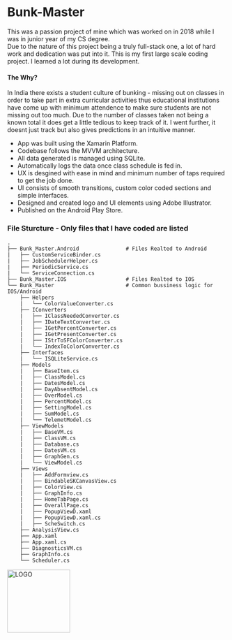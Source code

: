 # Bunk-Master
This was a passion project of mine which was worked on in 2018 while I was in junior year of my CS degree.   
Due to the nature of this project being a truly full-stack one, a lot of hard work and dedication was put into it. This is my first large scale coding project. I learned a lot during its development.  
#### The Why?
In India there exists a student culture of bunking - missing out on classes in order to take part in extra curricular activities thus educational institutions have come up with minimum attendence to make sure students are not missing out too much. Due to the number of classes taken not being a known total it does get a little tedious to keep track of it. I went further, it doesnt just track but also gives predictions in an intuitive manner.

- App was built using the Xamarin Platform.
- Codebase follows the MVVM architecture.
- All data generated is managed using SQLite.
- Automatically logs the data once class schedule is fed in.
- UX is desgined with ease in mind and minimum number of taps required to get the job done.
- UI consists of smooth transitions, custom color coded sections and simple interfaces.
- Designed and created logo and UI elements using Adobe Illustrator.
- Published on the Android Play Store.


### File Sturcture - Only files that I have coded are listed

    .
    ├── Bunk_Master.Android               # Files Realted to Android
    |   ├── CustomServiceBinder.cs
    |   ├── JobSchedulerHelper.cs
    |   ├── PeriodicService.cs
    |   └── ServiceConnection.cs
    ├── Bunk_Master.IOS                   # Files Realted to IOS
    └── Bunk_Master                       # Common bussiness logic for IOS/Android
        ├── Helpers
        |   └── ColorValueConverter.cs
        ├── IConverters
        |   ├── IClassNeededConverter.cs
        |   ├── IDateTextConverter.cs
        |   ├── IGetPercentConverter.cs
        |   ├── IGetPresentConverter.cs
        |   ├── IStrToSFColorConverter.cs
        |   └── IndexToColorConverter.cs
        ├── Interfaces
        |   └── ISQLiteService.cs
        ├── Models
        |   ├── BaseItem.cs
        |   ├── ClassModel.cs
        |   ├── DatesModel.cs
        |   ├── DayAbsentModel.cs
        |   ├── OverModel.cs
        |   ├── PercentModel.cs
        |   ├── SettingModel.cs
        |   ├── SumModel.cs
        |   └── TelemetModel.cs
        ├── ViewModels
        |   ├── BaseVM.cs
        |   ├── ClassVM.cs
        |   ├── Database.cs
        |   ├── DatesVM.cs
        |   ├── GraphGen.cs
        |   └── ViewModel.cs
        ├── Views
        |   ├── AddFormview.cs
        |   ├── BindableSKCanvasView.cs
        |   ├── ColorView.cs
        |   ├── GraphInfo.cs
        |   ├── HomeTabPage.cs
        |   ├── OverallPage.cs
        |   ├── PopupViewD.xaml
        |   ├── PopupViewD.xaml.cs
        |   ├── ScheSwitch.cs
        ├── AnalysisView.cs
        ├── App.xaml
        ├── App.xaml.cs
        ├── DiagnosticsVM.cs
        ├── GraphInfo.cs
        └── Scheduler.cs

<p> 
  <img src="https://imgur.com/OQldEWy" alt="LOGO" width="144"/>
</p>

